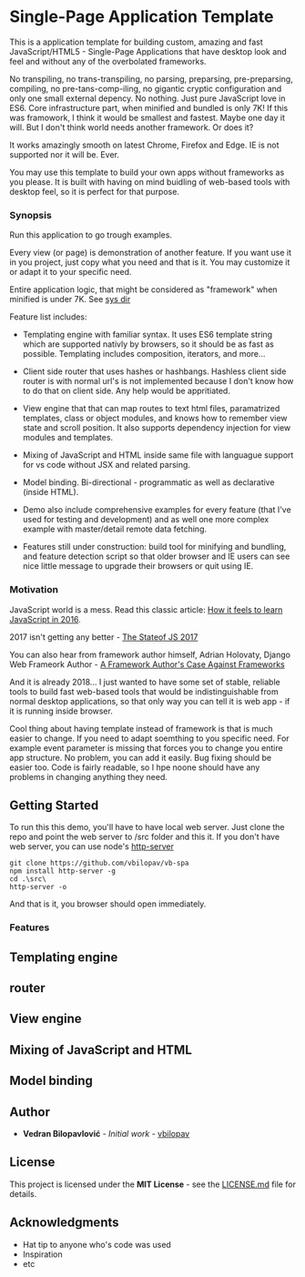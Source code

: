 # Single-Page Application Template

This is a application template for building custom, amazing and fast JavaScript/HTML5 - Single-Page Applications that have desktop look and feel and without any of the overbolated frameworks. 

No transpiling, no trans-transpiling, no parsing, preparsing, pre-preparsing, compiling, no pre-tans-comp-iling, no gigantic cryptic configuration and only one small external depency. No nothing. Just pure JavaScript love in ES6. Core infrastructure part, when minified and bundled is only 7K! If this was framowork, I think it would be smallest and fastest. Maybe one day it will. But I don't think world needs another framework. Or does it?

It works amazingly smooth on latest Chrome, Firefox and Edge. IE is not supported nor it will be. Ever.

You may use this template to build your own apps without frameworks as you please. It is built with having on mind buidling of web-based tools with desktop feel, so it is perfect for that purpose.

### Synopsis

Run this application to go trough examples. 

Every view (or page) is demonstration of another feature. If you want use it in you project, just copy what you need and that is it. You may customize it or adapt it to your specific need. 

Entire application logic, that might be considered as "framework" when minified is under 7K. See [sys dir](https://github.com/vbilopav/vb-spa/tree/master/src/app/sys)

Feature list includes:

- Templating engine with familiar syntax. It uses ES6 template string which are supported nativly by browsers, so it should be as fast as possible. Templating includes composition, iterators, and more...

- Client side router that uses hashes or hashbangs. Hashless client side router is with normal url's is not implemented because I don't know how to do that on client side. Any help would be appritiated.

- View engine that that can map routes to text html files, paramatrized templates, class or object modules, and knows how to remember view state and scroll position. It also supports dependency injection for view modules and templates.

- Mixing of JavaScript and HTML inside same file with languague support for vs code without JSX and related parsing.

- Model binding. Bi-directional - programmatic as well as declarative (inside HTML).

- Demo also include comprehensive examples for every feature (that I've used for testing and development) and as well one more complex example with master/detail remote data fetching.

- Features still under construction: build tool for minifying and bundling, and feature detection script so that older browser and IE users can see nice little message to upgrade their browsers or quit using IE.

### Motivation

JavaScript world is a mess. Read this classic article: [How it feels to learn JavaScript in 2016](https://hackernoon.com/how-it-feels-to-learn-javascript-in-2016-d3a717dd577f).

2017 isn't getting any better - [The Stateof JS 2017](https://stateofjs.com/2017/introduction/)

You can also hear from framework author himself, Adrian Holovaty, Django Web Frameork Author - [A Framework Author's Case Against Frameworks](https://www.youtube.com/watch?v=k7n2xnOiWI8)

And it is already 2018... I just wanted to have some set of stable, reliable tools to build fast web-based tools that would be indistinguishable from normal desktop applications, so that only way you can tell it is web app - if it is running inside browser. 

Cool thing about having template instead of framework is that is much easier to change. If you need to adapt soemthing to you specific need. For example event parameter is missing that forces you to change you entire app structure. No problem, you can add it easily. Bug fixing should be easier too. Code is fairly readable, so I hpe noone should have any problems in changing anything they need.


## Getting Started

To run this this demo, you'll have to have local web server. Just clone the repo and point the web server to /src folder and this it.
If you don't have web server, you can use node's [http-server](https://www.npmjs.com/package/http-server)

```
git clone https://github.com/vbilopav/vb-spa
npm install http-server -g
cd .\src\
http-server -o
```

And that is it, you browser should open immediately.

### Features

## Templating engine

## router

## View engine

## Mixing of JavaScript and HTML

## Model binding

## Author

* **Vedran Bilopavlović** - *Initial work* - [vbilopav](https://github.com/vbilopav/)


## License

This project is licensed under the **MIT License** - see the [LICENSE.md](LICENSE.md) file for details.

## Acknowledgments

* Hat tip to anyone who's code was used
* Inspiration
* etc

